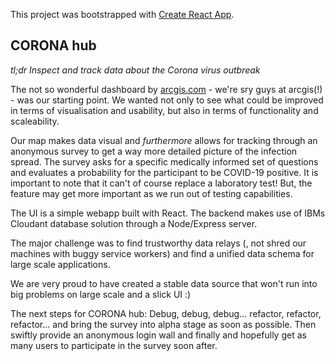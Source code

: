 This project was bootstrapped with [Create React App](https://github.com/facebook/create-react-app).

## CORONA hub

*tl;dr* _Inspect and track data about the Corona virus outbreak_

The not so wonderful dashboard by [arcgis.com](https://experience.arcgis.com/experience/685d0ace521648f8a5beeeee1b9125cd)  - we're sry guys at arcgis(!) - was our starting point. We wanted not only to see what could be improved in terms of visualisation and usability, but also in terms of functionality and scaleability.

Our map makes data visual and _furthermore_ allows for tracking through an anonymous survey to get a way more detailed picture of the infection spread. The survey asks for a specific medically informed set of questions and evaluates a probability for the participant to be COVID-19 positive. It is important to note that it can't of course replace a laboratory test! But, the feature may get more important as we run out of testing capabilities.

The UI is a simple webapp built with React. The backend makes use of IBMs Cloudant database solution through a Node/Express server.

The major challenge was to find trustworthy data relays (, not shred our machines with buggy service workers) and find a unified data schema for large scale applications.

We are very proud to have created a stable data source that won't run into big problems on large scale and a slick UI :) 

The next steps for CORONA hub: Debug, debug, debug... refactor, refactor, refactor... and bring the survey into alpha stage as soon as possible. Then swiftly provide an anonymous login wall and finally and hopefully get as many users to participate in the survey soon after.
